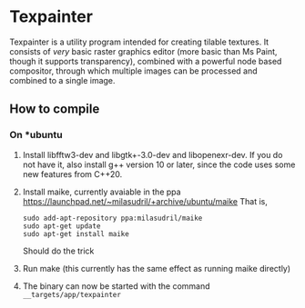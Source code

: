 # Texpainter

Texpainter is a utility program intended for creating tilable textures. It consists of *very* basic raster graphics editor (more basic than Ms Paint, though it supports transparency), combined with a powerful node based compositor, through which multiple images can be processed and combined to a single image.

## How to compile

### On *ubuntu

 1. Install libfftw3-dev and libgtk+-3.0-dev and libopenexr-dev. If you do not have it, also install g++
    version 10 or later, since the code uses some new features from C++20.
 2. Install maike, currently avaiable in the ppa https://launchpad.net/~milasudril/+archive/ubuntu/maike
    That is,

        sudo add-apt-repository ppa:milasudril/maike
        sudo apt-get update
        sudo apt-get install maike

    Should do the trick
 3. Run make (this currently has the same effect as running maike directly)
 4. The binary can now be started with the command `__targets/app/texpainter`